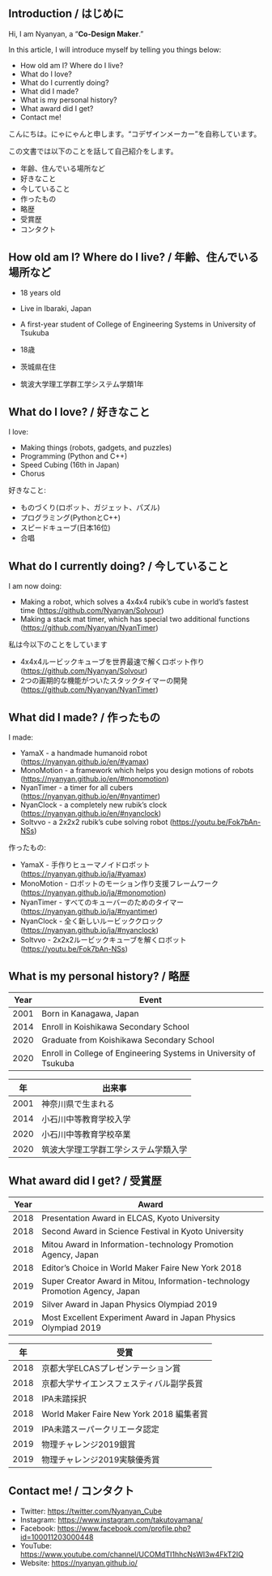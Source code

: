 ## Introduction / はじめに

Hi, I am Nyanyan, a “**Co-Design Maker**.”

In this article, I will introduce myself by telling you things below:

* How old am I? Where do I live?
* What do I love?
* What do I currently doing?
* What did I made?
* What is my personal history?
* What award did I get?
* Contact me!

こんにちは。にゃにゃんと申します。“コデザインメーカー”を自称しています。

この文書では以下のことを話して自己紹介をします。

* 年齢、住んでいる場所など
* 好きなこと
* 今していること
* 作ったもの
* 略歴
* 受賞歴
* コンタクト

## How old am I? Where do I live? / 年齢、住んでいる場所など

* 18 years old
* Live in Ibaraki, Japan
* A first-year student of College of Engineering Systems in University of Tsukuba

* 18歳

* 茨城県在住
* 筑波大学理工学群工学システム学類1年

## What do I love? / 好きなこと

I love:

* Making things (robots, gadgets, and puzzles)
* Programming (Python and C++)
* Speed Cubing (16th in Japan)
* Chorus

好きなこと:

* ものづくり(ロボット、ガジェット、パズル)
* プログラミング(PythonとC++)
* スピードキューブ(日本16位)
* 合唱

## What do I currently doing? / 今していること

I am now doing:

* Making a robot, which solves a 4x4x4 rubik’s cube in world’s fastest time (https://github.com/Nyanyan/Solvour)
* Making a stack mat timer, which has special two additional functions (https://github.com/Nyanyan/NyanTimer)

私は今以下のことをしています

* 4x4x4ルービックキューブを世界最速で解くロボット作り(https://github.com/Nyanyan/Solvour)
* 2つの画期的な機能がついたスタックタイマーの開発(https://github.com/Nyanyan/NyanTimer)

## What did I made? / 作ったもの

I made:

* YamaX - a handmade humanoid robot (https://nyanyan.github.io/en/#yamax)
* MonoMotion - a framework which helps you design motions of robots (https://nyanyan.github.io/en/#monomotion)
* NyanTimer - a timer for all cubers (https://nyanyan.github.io/en/#nyantimer)
* NyanClock - a completely new rubik’s clock (https://nyanyan.github.io/en/#nyanclock)
* Soltvvo - a 2x2x2 rubik’s cube solving robot (https://youtu.be/Fok7bAn-NSs)

作ったもの:

* YamaX - 手作りヒューマノイドロボット(https://nyanyan.github.io/ja/#yamax)
* MonoMotion - ロボットのモーション作り支援フレームワーク(https://nyanyan.github.io/ja/#monomotion)
* NyanTimer - すべてのキューバーのためのタイマー (https://nyanyan.github.io/ja/#nyantimer)
* NyanClock - 全く新しいルービッククロック(https://nyanyan.github.io/ja/#nyanclock)
* Soltvvo - 2x2x2ルービックキューブを解くロボット(https://youtu.be/Fok7bAn-NSs)

## What is my personal history? / 略歴

| Year | Event                                                        |
| ---- | ------------------------------------------------------------ |
| 2001 | Born in Kanagawa, Japan                                      |
| 2014 | Enroll in Koishikawa Secondary School                        |
| 2020 | Graduate from Koishikawa Secondary School                    |
| 2020 | Enroll in College of Engineering Systems in University of Tsukuba |

| 年   | 出来事                               |
| ---- | ------------------------------------ |
| 2001 | 神奈川県で生まれる                   |
| 2014 | 小石川中等教育学校入学               |
| 2020 | 小石川中等教育学校卒業               |
| 2020 | 筑波大学理工学群工学システム学類入学 |

## What award did I get? / 受賞歴

| Year | Award                                                        |
| ---- | ------------------------------------------------------------ |
| 2018 | Presentation Award in ELCAS, Kyoto University                |
| 2018 | Second Award in Science Festival in Kyoto University         |
| 2018 | Mitou Award in Information-technology Promotion Agency, Japan |
| 2018 | Editor’s Choice in World Maker Faire New York 2018           |
| 2019 | Super Creator Award in Mitou, Information-technology Promotion Agency, Japan |
| 2019 | Silver Award in Japan Physics Olympiad 2019                  |
| 2019 | Most Excellent Experiment Award in Japan Physics Olympiad 2019 |

| 年   | 受賞                                     |
| ---- | ---------------------------------------- |
| 2018 | 京都大学ELCASプレゼンテーション賞        |
| 2018 | 京都大学サイエンスフェスティバル副学長賞 |
| 2018 | IPA未踏採択                              |
| 2018 | World Maker Faire New York 2018 編集者賞 |
| 2019 | IPA未踏スーパークリエータ認定            |
| 2019 | 物理チャレンジ2019銀賞                   |
| 2019 | 物理チャレンジ2019実験優秀賞             |

## Contact me! / コンタクト

* Twitter: https://twitter.com/Nyanyan_Cube
* Instagram: https://www.instagram.com/takutoyamana/
* Facebook: https://www.facebook.com/profile.php?id=100011203000448
* YouTube: https://www.youtube.com/channel/UCOMdTI1hhcNsWI3w4FkT2IQ
* Website: https://nyanyan.github.io/



<!--
**Nyanyan/Nyanyan** is a ✨ _special_ ✨ repository because its `README.md` (this file) appears on your GitHub profile.

Here are some ideas to get you started:

- 🔭 I’m currently working on ...
- 🌱 I’m currently learning ...
- 👯 I’m looking to collaborate on ...
- 🤔 I’m looking for help with ...
- 💬 Ask me about ...
- 📫 How to reach me: ...
- 😄 Pronouns: ...
- ⚡ Fun fact: ...
-->
